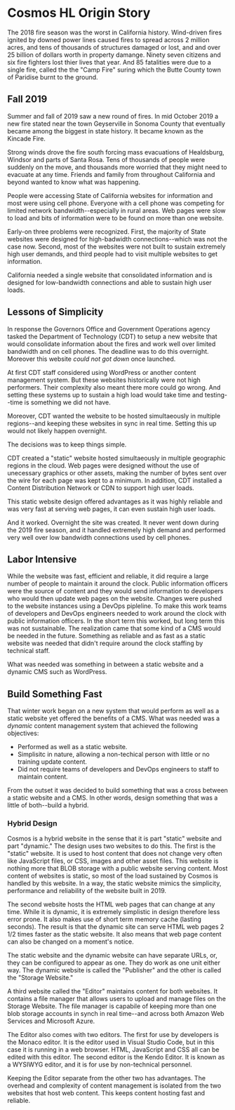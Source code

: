 # Cosmos HL Origin Story

The 2018 fire season was the worst in California history.  Wind-driven fires ignited by downed power lines caused fires to spread across 2 million acres, and tens of thousands of structures damaged or lost, and and over 25 billion of dollars worth in property damange.  Ninety seven citizens and six fire fighters lost thier lives that year. And 85 fatalities were due to a single fire, called the the "Camp Fire" suring which the Butte County town of Paridise burnt to the ground.

## Fall 2019

Summer and fall of 2019 saw a new round of fires.  In mid October 2019 a new fire stated near the town Geyserville in Sonoma County that eventually became among the biggest in state history.  It became known as the Kincade Fire.

Strong winds drove the fire south forcing mass evacuations of Healdsburg, Windsor and parts of Santa Rosa. Tens of thousands of people were suddenly on the move, and thousands more worried that they might need to evacuate at any time.  Friends and family from throughout California and beyond wanted to know what was happening.

People were accessing State of California websites for information and most were using cell phone.  Everyone with a cell phone was competing for limited network bandwidth--especially in rural areas.  Web pages were slow to load and bits of information were to be found on more than one website.

Early-on three problems were recognized. First, the majority of State websites were designed for high-badwidth connections--which was not the case now.  Second, most of the websites were not built to sustain extremely high user demands, and third people had to visit multiple websites to get information.

California needed a single website that consolidated information and is designed for low-bandwidth connections and able to sustain high user loads.

## Lessons of Simplicity

In response the Governors Office and Government Operations agency tasked the Department of Technology (CDT) to setup a new website that would consolidate information about the fires and work well over limited bandwidth and on cell phones.  The deadline was to do this overnight.  Moreover this website _could not got down_ once launched.

At first CDT staff considered using WordPress or another content management system.  But these websites historically were not high performers. Their complexity also meant there more could go wrong. And setting these systems up to sustain a high load would take time and testing--time is something we did not have.  

Moreover, CDT wanted the website to be hosted simultaeously in multiple regions--and keeping these websites in sync in real time.  Setting this up would not likely happen overnight.

The decisions was to keep things simple.

CDT created a "static" website hosted simultaeously in multiple geographic regions in the cloud.  Web pages were designed without the use of unecessary graphics or other assets, making the number of bytes sent over the wire for each page was kept to a minimum.  In addition, CDT installed a Content Distribution Network or CDN to support high user loads.

This static website design offered advantages as it was highly reliable and was very fast at serving web pages, it can even sustain high user loads.

And it worked.  Overnight the site was created.  It never went down during the 2019 fire season, and it handled extremely high demand and performed very well over low bandwidth connections used by cell phones.

## Labor Intensive

While the website was fast, efficient and reliable, it did require a large number of people to maintain it around the clock.  Public information officers were the source of content and they would send information to developers who would then update web pages on the website.  Changes were pushed to the website instances using a DevOps pipleline.  To make this work teams of developers and DevOps engineers needed to work around the clock with public information officers.  In the short term this worked, but long term this was not sustainable. The realization came that some kind of a CMS would be needed in the future.  Something as reliable and as fast as a static website was needed that didn't require around the clock staffing by technical staff.

What was needed was something in between a static website and a dynamic CMS such as WordPress.

## Build Something Fast

That winter work began on a new system that would perform as well as a static website yet offered the benefits of a CMS.  What was needed was a _dynamic_ content management system that achieved the following objectives:

* Performed as well as a static website.
* Simplisitc in nature, allowing a non-techical person with little or no training update content.
* Did not require teams of developers and DevOps engineers to staff to maintain content.

From the outset it was decided to build something that was a cross between a static website and a CMS.  In other words, design something that was a little of both--build a hybrid.

### Hybrid Design

Cosmos is a hybrid website in the sense that it is part "static" website and part "dynamic."  The design uses two websites to do this.  The first is the "static" website.  It is used to host content that does not change very often like JavaScript files, or CSS, images and other asset files.  This website is nothing more that BLOB storage with a public website serving content.  Most content of websites is static, so most of the load sustained by Cosmos is handled by this website.  In a way, the static website mimics the simplicity, performance and reliability of the website built in 2019.

The second website hosts the HTML web pages that can change at any time.  While it is dynamic, it is extremely simplistic in design therefore less error prone.  It also makes use of short term memory cache (lasting seconds).  The result is that the dynamic site can serve HTML web pages 2 1/2 times faster as the static website.  It also means that web page content can also be changed on a moment's notice.

The static website and the dynamic website can have separate URLs, or, they can be configured to appear as one.  They do work as one unit either way.  The dynamic website is called the "Publisher" and the other is called the "Storage Website."

A third website called the "Editor" maintains content for both websites.  It contains a file manager that allows users to upload and manage files on the Storage Website.  The file manager is capabile of keeping more than one blob storage accounts in synch in real time--and across both Amazon Web Services and Microsoft Azure.

The Editor also comes with two editors.  The first for use by developers is the Monaco editor. It is the editor used in Visual Studio Code, but in this case it is running in a web browser.  HTML, JavaScript and CSS all can be edited with this editor.  The second editor is the Kendo Editor. It is known as a WYSIWYG editor, and it is for use by non-technical personnel.

Keeping the Editor separate from the other two has advantages.  The overhead and complexity of content management is isolated from the two websites that host web content. This keeps content hosting fast and reliable.



